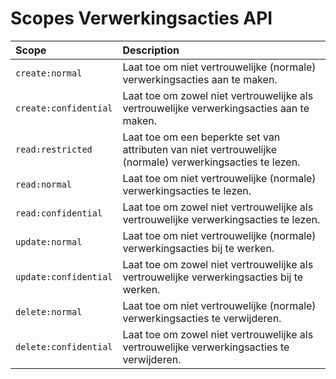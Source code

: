 # Scopes Verwerkingsacties API

| Scope          | Description  
| :----          | :----    
| `create:normal` | Laat toe om niet vertrouwelijke (normale) verwerkingsacties aan te maken.
| `create:confidential` | Laat toe om zowel niet vertrouwelijke als vertrouwelijke verwerkingsacties aan te maken. 
| `read:restricted` | Laat toe om een beperkte set van attributen van niet vertrouwelijke (normale) verwerkingsacties te lezen.
| `read:normal` | Laat toe om niet vertrouwelijke (normale) verwerkingsacties te lezen.
| `read:confidential` | Laat toe om zowel niet vertrouwelijke als vertrouwelijke verwerkingsacties te lezen.     
| `update:normal` | Laat toe om niet vertrouwelijke (normale) verwerkingsacties bij te werken. 
| `update:confidential` | Laat toe om zowel niet vertrouwelijke als vertrouwelijke verwerkingsacties bij te werken.
| `delete:normal` | Laat toe om niet vertrouwelijke (normale) verwerkingsacties te verwijderen. 
| `delete:confidential` | Laat toe om zowel niet vertrouwelijke als vertrouwelijke verwerkingsacties te verwijderen.
